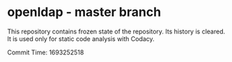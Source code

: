 # openldap - master branch

This repository contains frozen state of the repository.
Its history is cleared. It is used only for static code
analysis with Codacy.

Commit Time: 1693252518